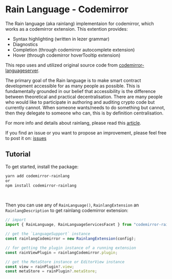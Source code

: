 # **Rain Language - Codemirror**
The Rain language (aka rainlang) implementaion for codemirror, which works as a codemirror extension.
This extention provides: 
- Syntax highlighting (written in lezer grammar)
- Diagnostics 
- Completion (through codemirror autocomplete extension)
- Hover (through codemirror hoverTooltip extension)

This repo uses and utilized original source code from [codemirror-languageserver](https://github.com/FurqanSoftware/codemirror-languageserver).

The primary goal of the Rain language is to make smart contract development accessible for as many people as possible. This is fundamentally grounded in our belief that accessibility is the difference between theoretical and practical decentralisation. There are many people who would like to participate in authoring and auditing crypto code but currently cannot. When someone wants/needs to do something but cannot, then they delegate to someone who can, this is by definition centralisation.

For more info and details about rainlang, please read this [article](https://hackmd.io/@REJeq0MuTUiqnjx9w5SsUA/HJj9s-nfi#Rainlang-has-a-spectrum-of-representations-from-concise-gtexplicit).

If you find an issue or you want to propose an improvement, please feel free to post it on: [issues](https://github.com/rainprotocol/rainlang-codemirror/issues)

## **Tutorial**
To get started, install the package:
```bash
yarn add codemirror-rainlang
or
npm install codemirror-rainlang
```
<br>

Then you can use any of `RainLanguage()`, `RainlangExtension` an `RainlangDescription` to get rainlang codemirror extension:
```typescript
// import
import { RainLanguage, RainLanguageServicesFacet } from "codemirror-rainlang";

// get the `LanguageSupport` instance
const rainlangCodemirror = new RainlangExtension(config);

// for getting the plugin instance of a running extension
const rainViewPlugin = rainlangCodemirror.plugin;

// get the MetaStore instance or EditorView instance
const view = rainPlugin?.view;
const metaStore = rainPlugin?.metaStore;
```
